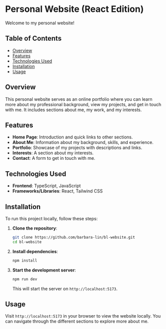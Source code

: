 # Personal Website (React Edition)

Welcome to my personal website! 

## Table of Contents
- [Overview](#overview)
- [Features](#features)
- [Technologies Used](#technologies-used)
- [Installation](#installation)
- [Usage](#usage)

## Overview
This personal website serves as an online portfolio where you can learn more about my professional background, view my projects, and get in touch with me. It includes sections about me, my work, and my interests.

## Features
- **Home Page**: Introduction and quick links to other sections.
- **About Me**: Information about my background, skills, and experience.
- **Portfolio**: Showcase of my projects with descriptions and links.
- **Interests**: A section about my interests.
- **Contact**: A form to get in touch with me.

## Technologies Used
- **Frontend**: TypeScript, JavaScript
- **Frameworks/Libraries**: React, Tailwind CSS

## Installation
To run this project locally, follow these steps:

1. **Clone the repository**:
    ```bash
    git clone https://github.com/barbara-lin/bl-website.git
    cd bl-website
    ```

2. **Install dependencies**:
    ```bash
    npm install
    ```

3. **Start the development server**:
    ```bash
    npm run dev
    ```
    This will start the server on `http://localhost:5173`.

## Usage
Visit `http://localhost:5173` in your browser to view the website locally. You can navigate through the different sections to explore more about me.


